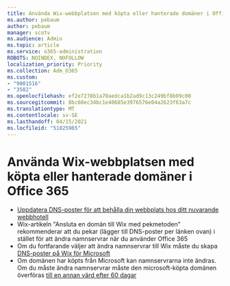 ```yaml
---
title: Använda Wix-webbplatsen med köpta eller hanterade domäner i Office 365
ms.author: pebaum
author: pebaum
manager: scotv
ms.audience: Admin
ms.topic: article
ms.service: o365-administration
ROBOTS: NOINDEX, NOFOLLOW
localization_priority: Priority
ms.collection: Adm_O365
ms.custom:
- "9001516"
- "3582"
ms.openlocfilehash: ef2e7278b1a70aedca1b2ad9c13c249bf8b09c00
ms.sourcegitcommit: 8bc60ec34bc1e40685e3976576e04a2623f63a7c
ms.translationtype: MT
ms.contentlocale: sv-SE
ms.lasthandoff: 04/15/2021
ms.locfileid: "51825965"
---
```

# <a name="using-wix-website-with-office-365-purchased-or-managed-domains"></a>Använda Wix-webbplatsen med köpta eller hanterade domäner i Office 365

- [Uppdatera DNS-poster för att behålla din webbplats hos ditt nuvarande webbhotell](https://docs.microsoft.com/microsoft-365/admin/dns/update-dns-records-to-retain-current-hosting-provider)
- Wix-artikeln "Ansluta en domän till Wix med pekmetoden" rekommenderar att du pekar (lägger till DNS-poster per länken ovan) i stället för att ändra namnservrar när du använder Office 365
- Om du fortfarande väljer att ändra namnservrar till Wix måste du skapa  [DNS-poster på Wix för Microsoft](https://docs.microsoft.com/microsoft-365/admin/dns/create-dns-records-at-wix?view=o365-worldwide)
- Om domänen har köpts från Microsoft kan namnservrarna inte ändras. Om du måste ändra namnservrar måste den microsoft-köpta domänen överföras  [till en annan värd efter 60 dagar](https://docs.microsoft.com/microsoft-365/admin/get-help-with-domains/transfer-a-domain-from-microsoft-to-another-host)